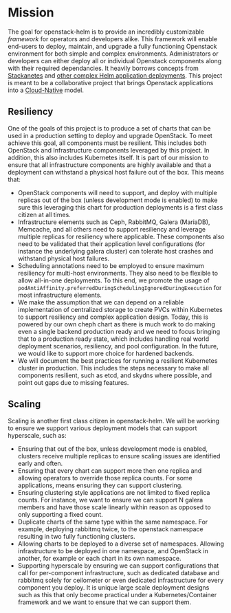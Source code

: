 # Mission

The goal for openstack-helm is to provide an incredibly customizable *framework* for operators and developers alike. This framework will enable end-users to deploy, maintain, and upgrade a fully functioning Openstack environment for both simple and complex environments. Administrators or developers can either deploy all or individual Openstack components along with their required dependancies. It heavily borrows concepts from [Stackanetes](https://github.com/stackanetes/stackanetes) and [other complex Helm application deployments](https://github.com/sapcc/openstack-helm). This project is meant to be a collaborative project that brings Openstack applications into a [Cloud-Native](https://www.cncf.io/about/charter) model.

## Resiliency

One of the goals of this project is to produce a set of charts that can be used in a production setting to deploy and upgrade OpenStack.  To meet achieve this goal, all components must be resilient.  This includes both OpenStack and Infrastructure components leveraged by this project.  In addition, this also includes Kubernetes itself.  It is part of our mission to ensure that all infrastructure components are highly available and that a deployment can withstand a physical host failure out of the box. This means that:

- OpenStack components will need to support, and deploy with multiple replicas out of the box (unless development mode is enabled) to make sure this leveraging this chart for production deployments is a first class citizen at all times.
- Infrastructure elements such as Ceph, RabbitMQ, Galera (MariaDB), Memcache, and all others need to support resiliency and leverage multiple replicas for resiliency where applicable.  These components also need to be validated that their application level configurations (for instance the underlying galera cluster) can tolerate host crashes and withstand physical host failures.
- Scheduling annotations need to be employed to ensure maximum resiliency for multi-host environments.  They also need to be flexible to allow all-in-one deployments.  To this end, we promote the usage of `podAntiAffinity.preferredDuringSchedulingIgnoredDuringExecution` for most infrastructure elements.
- We make the assumption that we can depend on a reliable implementation of centralized storage to create PVCs within Kubernetes to support resiliency and complex application design.  Today, this is powered by our own cheph chart as there is much work to do making even a single backend production ready and we need to focus bringing that to a production ready state, which includes handling real world deployment scenarios, resiliency, and pool configuration.  In the future, we would like to support more choice for hardened backends.
- We will document the best practices for running a resilient Kubernetes cluster in production.  This includes the steps necessary to make all components resilient, such as etcd, and skydns where possible, and point out gaps due to missing features.

## Scaling

Scaling is another first class citizen in openstack-helm.  We will be working to ensure we support various deployment models that can support hyperscale, such as:

- Ensuring that out of the box, unless development mode is enabled, clusters receive multiple replicas to ensure scaling issues are identified early and often.
- Ensuring that every chart can support more then one replica and allowing operators to override those replica counts.  For some applications, means ensuring they can support clustering.
- Ensuring clustering style applications are not limited to fixed replica counts.  For instance, we want to ensure we can support N galera members and have those scale linearly within reason as opposed to only supporting a fixed count.
- Duplicate charts of the same type within the same namespace.  For example, deploying rabbitmq twice, to the openstack namespace resulting in two fully functioning clusters.
- Allowing charts to be deployed to a diverse set of namespaces.  Allowing infrastructure to be deployed in one namespace, and OpenStack in another, for example or each chart in its own namespace.
- Supporting hyperscale by ensuring we can support configurations that call for per-component infrastructure, such as dedicated database and rabbitmq solely for ceilometer or even dedicated infrastructure for every component you deploy.  It is unique large scale deployment designs such as this that only become practical under a Kubernetes/Container framework and we want to ensure that we can support them.